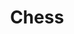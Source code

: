 ---
title: "Chess"
startDate: "January 30 2023"
endDate: "February 7 2023"
link: "https://play.unity.com/mg/other/build-4cf"
description: "Made in Unity"
---